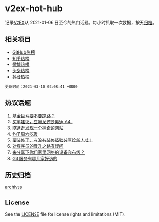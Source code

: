 # v2ex-hot-hub

 记录[V2EX](https://www.v2ex.com/)从 2021-01-06 日至今的热门话题。每小时抓取一次数据，按天[归档](archives)。
 
 ## 相关项目

- [GitHub热榜](https://github.com/lonnyzhang423/github-hot-hub)
- [知乎热榜](https://github.com/lonnyzhang423/zhihu-hot-hub)
- [微博热榜](https://github.com/lonnyzhang423/weibo-hot-hub)
- [头条热榜](https://github.com/lonnyzhang423/toutiao-hot-hub)
- [抖音热榜](https://github.com/lonnyzhang423/douyin-hot-hub)


 `更新时间：2021-03-10 02:08:41 +0800`

## 热议话题

1. [基金巨亏要不要跑路？](https://www.v2ex.com/t/759849)
1. [买车建议，亚洲龙还是奥迪 A4L](https://www.v2ex.com/t/759837)
1. [瞎逛逛发现一个神奇的网站](https://www.v2ex.com/t/759809)
1. [约了周六吃饭](https://www.v2ex.com/t/759806)
1. [要装修了，有没有装修经验分享给新人哇！](https://www.v2ex.com/t/759859)
1. [对程序员的晋升之路有疑问](https://www.v2ex.com/t/759815)
1. [来分享下你们家里网络的设备和布线？](https://www.v2ex.com/t/759802)
1. [Git 服务有哪几家好选的](https://www.v2ex.com/t/759966)

## 历史归档

[archives](archives)

## License

See the [LICENSE](LICENSE) file for license rights and limitations (MIT).

